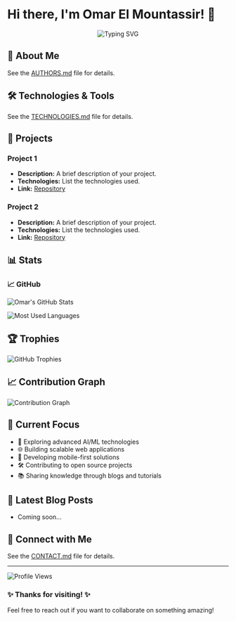 # Hi there, I'm Omar El Mountassir! 👋

<div align="center">
  <img src="https://readme-typing-svg.herokuapp.com?font=Fira+Code&pause=1000&width=435&lines=Welcome+to+my+GitHub+profile!%3BPassionate+Developer%3BAlways+learning+new+technologies" alt="Typing SVG" />
</div>

## 🚀 About Me

See the [AUTHORS.md](AUTHORS.md) file for details.

## 🛠️ Technologies & Tools

See the [TECHNOLOGIES.md](TECHNOLOGIES.md) file for details.

## 🚀 Projects

### Project 1

- **Description:** A brief description of your project.
- **Technologies:** List the technologies used.
- **Link:** [Repository](https://github.com/omar-el-mountassir/your-repo)

### Project 2

- **Description:** A brief description of your project.
- **Technologies:** List the technologies used.
- **Link:** [Repository](https://github.com/your-username/your-repo)

## 📊 Stats

### 📈 GitHub

![Omar's GitHub Stats](https://github-readme-stats.vercel.app/api?username=omar-el-mountassir&show_icons=true&theme=radical&hide_border=true)

![Most Used Languages](https://github-readme-stats.vercel.app/api/top-langs/?username=omar-el-mountassir&layout=compact&theme=radical&hide_border=true)

## 🏆 Trophies

![GitHub Trophies](https://github-profile-trophy.vercel.app/?username=omar-el-mountassir&theme=radical&no-frame=true&no-bg=false&margin-w=4)

## 📈 Contribution Graph

![Contribution Graph](https://github-readme-activity-graph.vercel.app/graph?username=omar-el-mountassir&theme=radical&bg_color=0d1117&color=fff&line=e05397&point=fff&area=true&hide_border=true)

## 🎯 Current Focus

- 🔬 Exploring advanced AI/ML technologies
- 🌐 Building scalable web applications
- 📱 Developing mobile-first solutions
- 🛠️ Contributing to open source projects
- 📚 Sharing knowledge through blogs and tutorials

## 📝 Latest Blog Posts

<!-- BLOG-POST-LIST:START -->
<!-- This section can be automatically updated with GitHub Actions -->

- Coming soon...
<!-- BLOG-POST-LIST:END -->

## 🤝 Connect with Me

See the [CONTACT.md](CONTACT.md) file for details.

---

![Profile Views](https://komarev.com/ghpvc/?username=omar-el-mountassir&style=flat-square&color=blue)

### ✨ Thanks for visiting! ✨

Feel free to reach out if you want to collaborate on something amazing!
